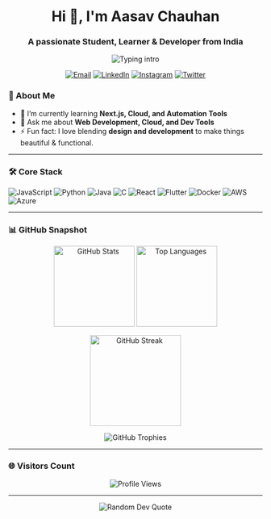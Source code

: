 <!-- Header -->
<h1 align="center">Hi 👋, I'm Aasav Chauhan</h1>
<h3 align="center">A passionate Student, Learner & Developer from India</h3>

<!-- Typing Animation -->
<p align="center">
  <img src="https://readme-typing-svg.demolab.com?font=Fira+Code&size=22&duration=2500&pause=800&center=true&vCenter=true&width=500&lines=Student+%26+Lifelong+Learner;Cloud+%26+Full-Stack+Developer;Design-first+Thinker;Automation+%7C+Dev+Tools+Enthusiast" alt="Typing intro" />
</p>

<!-- Socials -->
<p align="center">
  <a href="mailto:aasavchauhan@gmail.com"><img alt="Email" src="https://img.shields.io/badge/Email-D14836?logo=gmail&logoColor=white"></a>
  <a href="https://linkedin.com/in/aasav-chauhan"><img alt="LinkedIn" src="https://img.shields.io/badge/LinkedIn-0A66C2?logo=linkedin&logoColor=white"></a>
  <a href="https://instagram.com/aasav_chauhan"><img alt="Instagram" src="https://img.shields.io/badge/Instagram-E4405F?logo=instagram&logoColor=white"></a>
  <a href="https://twitter.com/"><img alt="Twitter" src="https://img.shields.io/badge/Twitter-1DA1F2?logo=twitter&logoColor=white"></a>
</p>

<!-- About Me -->
### 🚀 About Me
- 🌱 I’m currently learning **Next.js, Cloud, and Automation Tools**  
- 💬 Ask me about **Web Development, Cloud, and Dev Tools**  
- ⚡ Fun fact: I love blending **design and development** to make things beautiful & functional.

---

### 🛠️ Core Stack
<p>
  <img src="https://img.shields.io/badge/JavaScript-323330?logo=javascript&logoColor=F7DF1E" alt="JavaScript"/>
  <img src="https://img.shields.io/badge/Python-3670A0?logo=python&logoColor=ffdd54" alt="Python"/>
  <img src="https://img.shields.io/badge/Java-ED8B00?logo=openjdk&logoColor=white" alt="Java"/>
  <img src="https://img.shields.io/badge/C-00599C?logo=c&logoColor=white" alt="C"/>
  <img src="https://img.shields.io/badge/React-20232a?logo=react&logoColor=61DAFB" alt="React"/>
  <img src="https://img.shields.io/badge/Flutter-02569B?logo=flutter&logoColor=white" alt="Flutter"/>
  <img src="https://img.shields.io/badge/Docker-2496ED?logo=docker&logoColor=white" alt="Docker"/>
  <img src="https://img.shields.io/badge/AWS-232F3E?logo=amazon-aws&logoColor=FF9900" alt="AWS"/>
  <img src="https://img.shields.io/badge/Azure-0078D4?logo=microsoft-azure&logoColor=white" alt="Azure"/>
</p>

---

### 📊 GitHub Snapshot
<p align="center">
  <img height="160" src="https://github-readme-stats.vercel.app/api?username=AasavChauhan1&show_icons=true&hide_border=true&theme=tokyonight&rank_icon=github" alt="GitHub Stats"/>
  <img height="160" src="https://github-readme-stats.vercel.app/api/top-langs/?username=AasavChauhan1&layout=compact&hide_border=true&theme=tokyonight" alt="Top Languages"/>
</p>

<p align="center">
  <img height="180" src="https://streak-stats.demolab.com?user=AasavChauhan1&theme=tokyonight&hide_border=true" alt="GitHub Streak"/>
</p>

<p align="center">
  <img src="https://github-profile-trophy.vercel.app/?username=AasavChauhan1&theme=tokyonight&no-frame=true&row=1&column=6" alt="GitHub Trophies"/>
</p>

---

### 🌐 Visitors Count
<p align="center">
  <img src="https://komarev.com/ghpvc/?username=AasavChauhan1&style=for-the-badge&color=blue" alt="Profile Views"/>
</p>

---

<p align="center">
  <img src="https://quotes-github-readme.vercel.app/api?type=horizontal&theme=radical" alt="Random Dev Quote"/>
</p>

<!-- Famous elements from top profiles: typing SVG, trophies, streaks, stats, profile views -->
